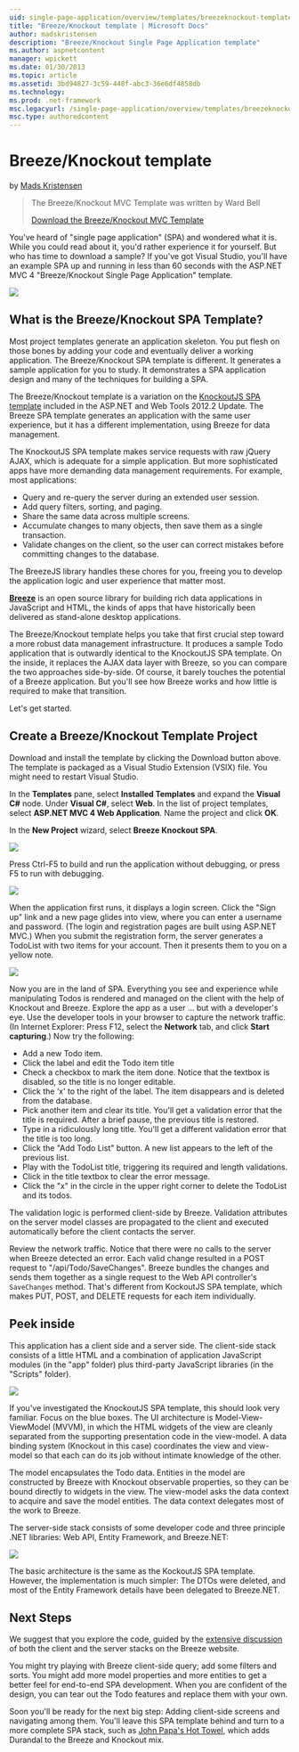 ```yaml
---
uid: single-page-application/overview/templates/breezeknockout-template
title: "Breeze/Knockout template | Microsoft Docs"
author: madskristensen
description: "Breeze/Knockout Single Page Application template"
ms.author: aspnetcontent
manager: wpickett
ms.date: 01/30/2013
ms.topic: article
ms.assetid: 3bd94827-3c59-448f-abc3-36e6df4858db
ms.technology: 
ms.prod: .net-framework
msc.legacyurl: /single-page-application/overview/templates/breezeknockout-template
msc.type: authoredcontent
---
```

Breeze/Knockout template
====================
by [Mads Kristensen](https://github.com/madskristensen)

> The Breeze/Knockout MVC Template was written by Ward Bell
> 
> [Download the Breeze/Knockout MVC Template](https://go.microsoft.com/fwlink/?LinkId=282649)


You've heard of "single page application" (SPA) and wondered what it is. While you could read about it, you'd rather experience it for yourself. But who has time to download a sample? If you've got Visual Studio, you'll have an example SPA up and running in less than 60 seconds with the ASP.NET MVC 4 "Breeze/Knockout Single Page Application" template.

![](http://www.breezejs.com/sites/all/images/spa-template/ZephyrRunning.png)

## What is the Breeze/Knockout SPA Template?

Most project templates generate an application skeleton. You put flesh on those bones by adding your code and eventually deliver a working application. The Breeze/Knockout SPA template is different. It generates a sample application for you to study. It demonstrates a SPA application design and many of the techniques for building a SPA.

The Breeze/Knockout template is a variation on the [KnockoutJS SPA template](../introduction/knockoutjs-template.md) included in the ASP.NET and Web Tools 2012.2 Update. The Breeze SPA template generates an application with the same user experience, but it has a different implementation, using Breeze for data management.

The KnockoutJS SPA template makes service requests with raw jQuery AJAX, which is adequate for a simple application. But more sophisticated apps have more demanding data management requirements. For example, most applications:

- Query and re-query the server during an extended user session.
- Add query filters, sorting, and paging.
- Share the same data across multiple screens.
- Accumulate changes to many objects, then save them as a single transaction.
- Validate changes on the client, so the user can correct mistakes before committing changes to the database.

The BreezeJS library handles these chores for you, freeing you to develop the application logic and user experience that matter most.

[**Breeze**](http://www.breezejs.com/?utm_source=ms-spa) is an open source library for building rich data applications in JavaScript and HTML, the kinds of apps that have historically been delivered as stand-alone desktop applications.

The Breeze/Knockout template helps you take that first crucial step toward a more robust data management infrastructure. It produces a sample Todo application that is outwardly identical to the KnockoutJS SPA template. On the inside, it replaces the AJAX data layer with Breeze, so you can compare the two approaches side-by-side. Of course, it barely touches the potential of a Breeze application. But you'll see how Breeze works and how little is required to make that transition.

Let's get started.

## Create a Breeze/Knockout Template Project

Download and install the template by clicking the Download button above. The template is packaged as a Visual Studio Extension (VSIX) file. You might need to restart Visual Studio.

In the **Templates** pane, select **Installed Templates** and expand the **Visual C#** node. Under **Visual C#**, select **Web**. In the list of project templates, select **ASP.NET MVC 4 Web Application**. Name the project and click **OK**.

In the **New Project** wizard, select **Breeze Knockout SPA**.

![](http://www.breezejs.com/sites/all/images/spa-template/SelectBreezeKOSpaTemplate.png)

Press Ctrl-F5 to build and run the application without debugging, or press F5 to run with debugging.

![](http://www.breezejs.com/sites/all/images/spa-template/ZephyrRunning.png)

When the application first runs, it displays a login screen. Click the "Sign up" link and a new page glides into view, where you can enter a username and password. (The login and registration pages are built using ASP.NET MVC.) When you submit the registration form, the server generates a TodoList with two items for your account. Then it presents them to you on a yellow note.

![](http://www.breezejs.com/sites/all/images/spa-template/TodoList.png)

Now you are in the land of SPA. Everything you see and experience while manipulating Todos is rendered and managed on the client with the help of Knockout and Breeze. Explore the app as a user … but with a developer's eye. Use the developer tools in your browser to capture the network traffic. (In Internet Explorer: Press F12, select the **Network** tab, and click **Start capturing**.) Now try the following:

- Add a new Todo item.
- Click the label and edit the Todo item title
- Check a checkbox to mark the item done. Notice that the textbox is disabled, so the title is no longer editable.
- Click the ‘x' to the right of the label. The item disappears and is deleted from the database.
- Pick another item and clear its title. You'll get a validation error that the title is required. After a brief pause, the previous title is restored.
- Type in a ridiculously long title. You'll get a different validation error that the title is too long.
- Click the "Add Todo List" button. A new list appears to the left of the previous list.
- Play with the TodoList title, triggering its required and length validations.
- Click in the title textbox to clear the error message.
- Click the "x" in the circle in the upper right corner to delete the TodoList and its todos.

The validation logic is performed client-side by Breeze. Validation attributes on the server model classes are propagated to the client and executed automatically before the client contacts the server.

Review the network traffic. Notice that there were no calls to the server when Breeze detected an error. Each valid change resulted in a POST request to "/api/Todo/SaveChanges". Breeze bundles the changes and sends them together as a single request to the Web API controller's `SaveChanges` method. That's different from KockoutJS SPA template, which makes PUT, POST, and DELETE requests for each item individually.

## Peek inside

This application has a client side and a server side. The client-side stack consists of a little HTML and a combination of application JavaScript modules (in the "app" folder) plus third-party JavaScript libraries (in the "Scripts" folder).

![](http://www.breezejs.com/sites/all/images/spa-template/ClientArchitecture.png)

If you've investigated the KnockoutJS SPA template, this should look very familiar. Focus on the blue boxes. The UI architecture is Model-View-ViewModel (MVVM), in which the HTML widgets of the view are cleanly separated from the supporting presentation code in the view-model. A data binding system (Knockout in this case) coordinates the view and view-model so that each can do its job without intimate knowledge of the other.

The model encapsulates the Todo data. Entities in the model are constructed by Breeze with Knockout observable properties, so they can be bound directly to widgets in the view. The view-model asks the data context to acquire and save the model entities. The data context delegates most of the work to Breeze.

The server-side stack consists of some developer code and three principle .NET libraries: Web API, Entity Framework, and Breeze.NET:

![](http://www.breezejs.com/sites/all/images/spa-template/ServerArchitecture.png)

The basic architecture is the same as the KockoutJS SPA template. However, the implementation is much simpler: The DTOs were deleted, and most of the Entity Framework details have been delegated to Breeze.NET.

## Next Steps

We suggest that you explore the code, guided by the [extensive discussion](http://www.breezejs.com/spa-template?utm_source=ms-spa) of both the client and the server stacks on the Breeze website.

You might try playing with Breeze client-side query; add some filters and sorts. You might add more model properties and more entities to get a better feel for end-to-end SPA development. When you are confident of the design, you can tear out the Todo features and replace them with your own.

Soon you'll be ready for the next big step: Adding client-side screens and navigating among them. You'll leave this SPA template behind and turn to a more complete SPA stack, such as [John Papa's Hot Towel](https://github.com/johnpapa/HotTowel#readme "Hot Towel"), which adds Durandal to the Breeze and Knockout mix.
